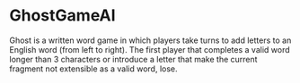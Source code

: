 # GhostGameAI

Ghost is a written word game in which players take turns to add letters to an English word (from left to right). The first player that completes a valid word longer than 3 characters or introduce a letter that make the current fragment not extensible as a valid word, lose.

